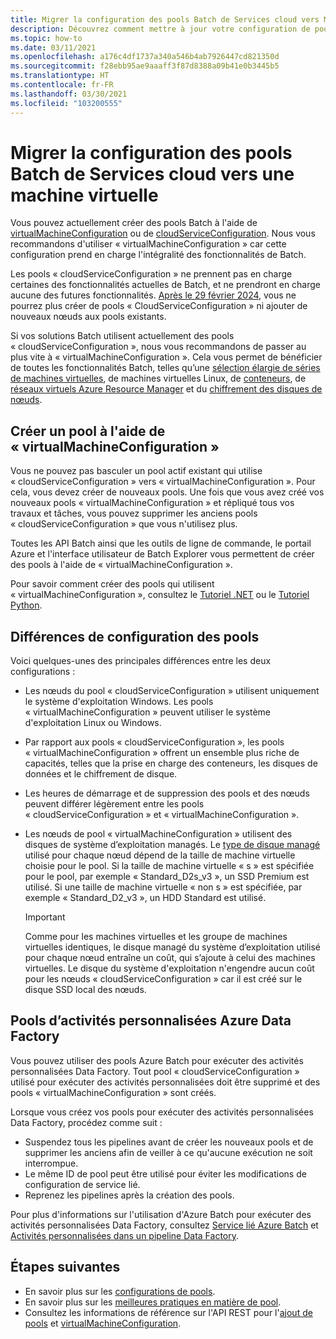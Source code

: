 ```yaml
---
title: Migrer la configuration des pools Batch de Services cloud vers Machines Virtuelles
description: Découvrez comment mettre à jour votre configuration de pools selon la configuration recommandée la plus récente.
ms.topic: how-to
ms.date: 03/11/2021
ms.openlocfilehash: a176c4df1737a340a546b4ab7926447cd821350d
ms.sourcegitcommit: f28ebb95ae9aaaff3f87d8388a09b41e0b3445b5
ms.translationtype: HT
ms.contentlocale: fr-FR
ms.lasthandoff: 03/30/2021
ms.locfileid: "103200555"
---
```

# <a name="migrate-batch-pool-configuration-from-cloud-services-to-virtual-machine"></a>Migrer la configuration des pools Batch de Services cloud vers une machine virtuelle

Vous pouvez actuellement créer des pools Batch à l'aide de [virtualMachineConfiguration](/rest/api/batchservice/pool/add#virtualmachineconfiguration) ou de [cloudServiceConfiguration](/rest/api/batchservice/pool/add#cloudserviceconfiguration). Nous vous recommandons d'utiliser « virtualMachineConfiguration » car cette configuration prend en charge l'intégralité des fonctionnalités de Batch.

Les pools « cloudServiceConfiguration » ne prennent pas en charge certaines des fonctionnalités actuelles de Batch, et ne prendront en charge aucune des futures fonctionnalités. [Après le 29 février 2024](https://azure.microsoft.com/updates/azure-batch-cloudserviceconfiguration-pools-will-be-retired-on-29-february-2024/), vous ne pourrez plus créer de pools « CloudServiceConfiguration » ni ajouter de nouveaux nœuds aux pools existants.

Si vos solutions Batch utilisent actuellement des pools « cloudServiceConfiguration », nous vous recommandons de passer au plus vite à « virtualMachineConfiguration ». Cela vous permet de bénéficier de toutes les fonctionnalités Batch, telles qu’une [sélection élargie de séries de machines virtuelles](batch-pool-vm-sizes.md), de machines virtuelles Linux, de [conteneurs](batch-docker-container-workloads.md), de [réseaux virtuels Azure Resource Manager](batch-virtual-network.md) et du [chiffrement des disques de nœuds](disk-encryption.md).

## <a name="create-a-pool-using-virtual-machine-configuration"></a>Créer un pool à l'aide de « virtualMachineConfiguration »

Vous ne pouvez pas basculer un pool actif existant qui utilise « cloudServiceConfiguration » vers « virtualMachineConfiguration ». Pour cela, vous devez créer de nouveaux pools. Une fois que vous avez créé vos nouveaux pools « virtualMachineConfiguration » et répliqué tous vos travaux et tâches, vous pouvez supprimer les anciens pools « cloudServiceConfiguration » que vous n'utilisez plus.

Toutes les API Batch ainsi que les outils de ligne de commande, le portail Azure et l'interface utilisateur de Batch Explorer vous permettent de créer des pools à l'aide de « virtualMachineConfiguration ».

Pour savoir comment créer des pools qui utilisent « virtualMachineConfiguration », consultez le [Tutoriel .NET](tutorial-parallel-dotnet.md) ou le [Tutoriel Python](tutorial-parallel-python.md).

## <a name="pool-configuration-differences"></a>Différences de configuration des pools

Voici quelques-unes des principales différences entre les deux configurations :

- Les nœuds du pool « cloudServiceConfiguration » utilisent uniquement le système d'exploitation Windows. Les pools « virtualMachineConfiguration » peuvent utiliser le système d'exploitation Linux ou Windows.
- Par rapport aux pools « cloudServiceConfiguration », les pools « virtualMachineConfiguration » offrent un ensemble plus riche de capacités, telles que la prise en charge des conteneurs, les disques de données et le chiffrement de disque.
- Les heures de démarrage et de suppression des pools et des nœuds peuvent différer légèrement entre les pools « cloudServiceConfiguration » et « virtualMachineConfiguration ».
- Les nœuds de pool « virtualMachineConfiguration » utilisent des disques de système d’exploitation managés. Le [type de disque managé](../virtual-machines/disks-types.md) utilisé pour chaque nœud dépend de la taille de machine virtuelle choisie pour le pool. Si la taille de machine virtuelle « s » est spécifiée pour le pool, par exemple « Standard_D2s_v3 », un SSD Premium est utilisé. Si une taille de machine virtuelle « non s » est spécifiée, par exemple « Standard_D2_v3 », un HDD Standard est utilisé.

   > [!IMPORTANT]
   > Comme pour les machines virtuelles et les groupe de machines virtuelles identiques, le disque managé du système d’exploitation utilisé pour chaque nœud entraîne un coût, qui s’ajoute à celui des machines virtuelles. Le disque du système d'exploitation n'engendre aucun coût pour les nœuds « cloudServiceConfiguration » car il est créé sur le disque SSD local des nœuds.

## <a name="azure-data-factory-custom-activity-pools"></a>Pools d’activités personnalisées Azure Data Factory

Vous pouvez utiliser des pools Azure Batch pour exécuter des activités personnalisées Data Factory. Tout pool « cloudServiceConfiguration » utilisé pour exécuter des activités personnalisées doit être supprimé et des pools « virtualMachineConfiguration » sont créés.

Lorsque vous créez vos pools pour exécuter des activités personnalisées Data Factory, procédez comme suit :

- Suspendez tous les pipelines avant de créer les nouveaux pools et de supprimer les anciens afin de veiller à ce qu'aucune exécution ne soit interrompue.
- Le même ID de pool peut être utilisé pour éviter les modifications de configuration de service lié.
- Reprenez les pipelines après la création des pools.

Pour plus d'informations sur l'utilisation d'Azure Batch pour exécuter des activités personnalisées Data Factory, consultez [Service lié Azure Batch](../data-factory/compute-linked-services.md#azure-batch-linked-service) et [Activités personnalisées dans un pipeline Data Factory](../data-factory/transform-data-using-dotnet-custom-activity.md).

## <a name="next-steps"></a>Étapes suivantes

- En savoir plus sur les [configurations de pools](nodes-and-pools.md#configurations).
- En savoir plus sur les [meilleures pratiques en matière de pool](best-practices.md#pools).
- Consultez les informations de référence sur l'API REST pour l'[ajout de pools](/rest/api/batchservice/pool/add) et [virtualMachineConfiguration](/rest/api/batchservice/pool/add#virtualmachineconfiguration).